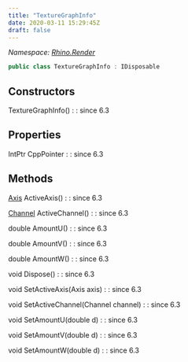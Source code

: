 ```yaml
---
title: "TextureGraphInfo"
date: 2020-03-11 15:29:45Z
draft: false
---
```


*Namespace: [Rhino.Render](../)*

```cs
public class TextureGraphInfo : IDisposable
```
## Constructors

TextureGraphInfo()
: 
: since 6.3
## Properties

IntPtr CppPointer
: 
: since 6.3
## Methods

[Axis](/rhinocommon/rhino/render/texturegraphinfo/axis/) ActiveAxis()
: 
: since 6.3

[Channel](/rhinocommon/rhino/render/renderwindow/channel/) ActiveChannel()
: 
: since 6.3

double AmountU()
: 
: since 6.3

double AmountV()
: 
: since 6.3

double AmountW()
: 
: since 6.3

void Dispose()
: 
: since 6.3

void SetActiveAxis(Axis axis)
: 
: since 6.3

void SetActiveChannel(Channel channel)
: 
: since 6.3

void SetAmountU(double d)
: 
: since 6.3

void SetAmountV(double d)
: 
: since 6.3

void SetAmountW(double d)
: 
: since 6.3
